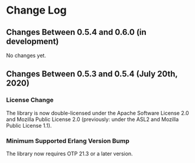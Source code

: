 # Change Log

## Changes Between 0.5.4 and 0.6.0 (in development)

No changes yet.

## Changes Between 0.5.3 and 0.5.4 (July 20th, 2020)

### License Change

The library is now double-licensed under the Apache Software License 2.0
and Mozilla Public License 2.0 (previously: under the ASL2 and Mozilla Public License 1.1).

### Minimum Supported Erlang Version Bump

The library now requires OTP 21.3 or a later version.
